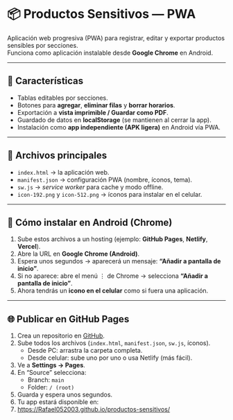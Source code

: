 # 📦 Productos Sensitivos — PWA

Aplicación web progresiva (PWA) para registrar, editar y exportar productos sensibles por secciones.  
Funciona como aplicación instalable desde **Google Chrome** en Android.

---

## 🚀 Características
- Tablas editables por secciones.
- Botones para **agregar**, **eliminar filas** y **borrar horarios**.
- Exportación a **vista imprimible / Guardar como PDF**.
- Guardado de datos en **localStorage** (se mantienen al cerrar la app).
- Instalación como **app independiente (APK ligera)** en Android vía PWA.

---

## 📂 Archivos principales
- `index.html` → la aplicación web.
- `manifest.json` → configuración PWA (nombre, íconos, tema).
- `sw.js` → *service worker* para cache y modo offline.
- `icon-192.png` y `icon-512.png` → íconos para instalar en el celular.

---

## 📱 Cómo instalar en Android (Chrome)
1. Sube estos archivos a un hosting (ejemplo: **GitHub Pages**, **Netlify**, **Vercel**).
2. Abre la URL en **Google Chrome (Android)**.
3. Espera unos segundos → aparecerá un mensaje: **“Añadir a pantalla de inicio”**.
4. Si no aparece: abre el menú ⋮ de Chrome → selecciona **“Añadir a pantalla de inicio”**.
5. Ahora tendrás un **icono en el celular** como si fuera una aplicación.

---

## 🌐 Publicar en GitHub Pages
1. Crea un repositorio en [GitHub](https://github.com).
2. Sube todos los archivos (`index.html`, `manifest.json`, `sw.js`, íconos).
   - Desde PC: arrastra la carpeta completa.  
   - Desde celular: sube uno por uno o usa Netlify (más fácil).
3. Ve a **Settings → Pages**.
4. En “Source” selecciona:  
   - Branch: `main`  
   - Folder: `/ (root)`
5. Guarda y espera unos segundos.
6. Tu app estará disponible en:
7. https://Rafael052003.github.io/productos-sensitivos/

